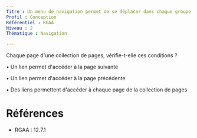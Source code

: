 ```yaml
---
Titre : Un menu de navigation permet de se déplacer dans chaque groupe de pages à lecture linéaire.
Profil : Conception
Référentiel : RGAA
Niveau : 2
Thématique : Navigation

---
```

Chaque page d'une collection de pages, vérifie-t-elle ces conditions ?

• Un lien permet d'accéder à la page suivante

• Un lien permet d'accéder à la page précédente

• Des liens permettent d'accéder à chaque page de la collection de pages

# Références

*   RGAA : 12.7.1